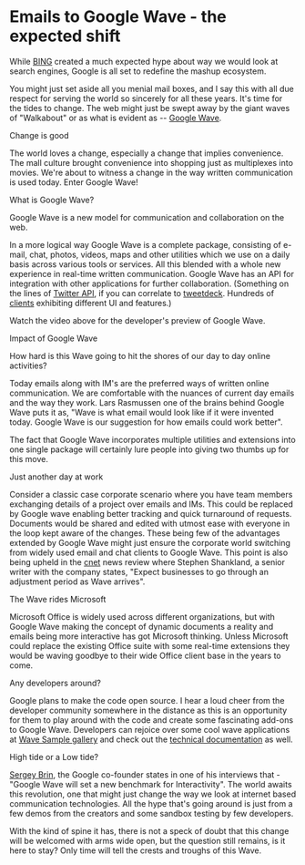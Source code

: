 # Emails to Google Wave - the expected shift

While <a href="http://www.bing.com">BING</a> created a much expected hype about way we would look at search engines, Google is all set to redefine the mashup ecosystem.

You might just set aside all you menial mail boxes, and I say this with all due respect for serving the world so sincerely for all these years. It's time for the tides to change. The web might just be swept away by the giant waves of "Walkabout" or as what is evident as -- <a href="http://wave.google.com/">Google Wave</a>.

Change is good

The world loves a change, especially a change that implies convenience. The mall culture brought convenience into shopping just as multiplexes into movies. We're about to witness a change in the way written communication is used today. Enter Google Wave!

What is Google Wave?

Google Wave is a new model for communication and collaboration on the web.

In a more logical way Google Wave is a complete package, consisting of e-mail, chat, photos, videos, maps and other utilities which we use on a daily basis across various tools or services. All this blended with a whole new experience in real-time written communication. Google Wave has an API for integration with other applications for further collaboration. (Something on the lines of <a href="http://apiwiki.twitter.com/">Twitter API</a>, if you can correlate to <a href="http://tweetdeck.com/beta/">tweetdeck</a>. Hundreds of <a href="http://www.techcrunch.com/2009/02/19/the-top-21-twitter-clients-according-to-twitstat/">clients</a> exhibiting different UI and features.)

Watch the video above for the developer's preview of Google Wave.

Impact of Google Wave

How hard is this Wave going to hit the shores of our day to day online activities? 

Today emails along with IM's are the preferred ways of written online communication. We are comfortable with the nuances of current day emails and the way they work. Lars Rasmussen one of the brains behind Google Wave puts it as, "Wave is what email would look like if it were invented today. Google Wave is our suggestion for how emails could work better".

The fact that Google Wave incorporates multiple utilities and extensions into one single package will certainly lure people into giving two thumbs up for this move.

Just another day at work

Consider a classic case corporate scenario where you have team members exchanging details of a project over emails and IMs. This could be replaced by Google wave enabling better tracking and quick turnaround of requests. Documents would be shared and edited with utmost ease with everyone in the loop kept aware of the changes. These being few of the advantages extended by Google Wave might just ensure the corporate world switching from widely used email and chat clients to Google Wave. This point is also being upheld in the <a href="http://www.cnet.com/">cnet</a> news review where Stephen Shankland, a senior writer with the company states, "Expect businesses to go through an adjustment period as Wave arrives".

The Wave rides Microsoft

Microsoft Office is widely used across different organizations, but with Google Wave making the concept of dynamic documents a reality and emails being more interactive has got Microsoft thinking. Unless Microsoft could replace the existing Office suite with some real-time extensions they would be waving goodbye to their wide Office client base in the years to come.

Any developers around?

Google plans to make the code open source. I hear a loud cheer from the developer community somewhere in the distance as this is an opportunity for them to play around with the code and create some fascinating add-ons to Google Wave. Developers can rejoice over some cool wave applications at <a href="http://wave-samples-gallery.appspot.com/">Wave Sample gallery</a> and check out the <a href="http://code.google.com/apis/wave/guide.html">technical documentation</a> as well.

High tide or a Low tide?

<a href="http://en.wikipedia.org/wiki/Sergey_Brin">Sergey Brin</a>, the Google co-founder states in one of his interviews that - "Google Wave will set a new benchmark for Interactivity". The world awaits this revolution, one that might just change the way we look at internet based communication technologies. All the hype that's going around is just from a few demos from the creators and some sandbox testing by few developers. 

With the kind of spine it has, there is not a speck of doubt that this change will be welcomed with arms wide open, but the question still remains, is it here to stay? Only time will tell the crests and troughs of this Wave.
